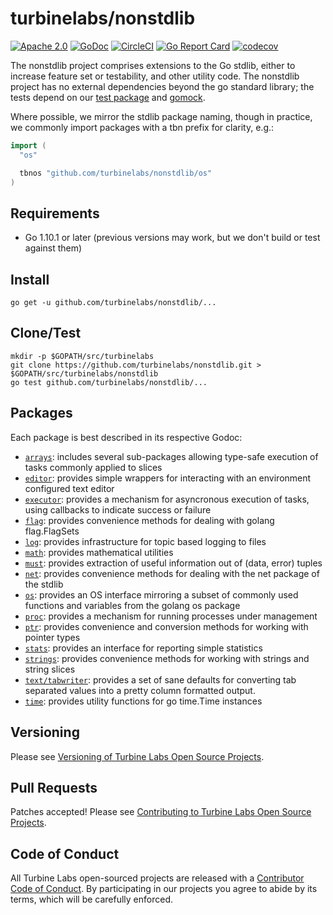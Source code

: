
[//]: # ( Copyright 2018 Turbine Labs, Inc.                                   )
[//]: # ( you may not use this file except in compliance with the License.    )
[//]: # ( You may obtain a copy of the License at                             )
[//]: # (                                                                     )
[//]: # (     http://www.apache.org/licenses/LICENSE-2.0                      )
[//]: # (                                                                     )
[//]: # ( Unless required by applicable law or agreed to in writing, software )
[//]: # ( distributed under the License is distributed on an "AS IS" BASIS,   )
[//]: # ( WITHOUT WARRANTIES OR CONDITIONS OF ANY KIND, either express or     )
[//]: # ( implied. See the License for the specific language governing        )
[//]: # ( permissions and limitations under the License.                      )

# turbinelabs/nonstdlib

[![Apache 2.0](https://img.shields.io/badge/license-apache%202.0-blue.svg)](LICENSE)
[![GoDoc](https://godoc.org/github.com/turbinelabs/nonstdlib?status.svg)](https://godoc.org/github.com/turbinelabs/nonstdlib)
[![CircleCI](https://circleci.com/gh/turbinelabs/nonstdlib.svg?style=shield)](https://circleci.com/gh/turbinelabs/nonstdlib)
[![Go Report Card](https://goreportcard.com/badge/github.com/turbinelabs/nonstdlib)](https://goreportcard.com/report/github.com/turbinelabs/nonstdlib)
[![codecov](https://codecov.io/gh/turbinelabs/nonstdlib/branch/master/graph/badge.svg)](https://codecov.io/gh/turbinelabs/nonstdlib)

The nonstdlib project comprises extensions to the Go stdlib, either to increase
feature set or testability, and other utility code. The nonstdlib project has
no external dependencies beyond the go standard library; the tests depend on
our [test package](https://github.com/turbinelabs/test) and
[gomock](https://github.com/golang/mock).

Where possible, we mirror the stdlib package naming, though in practice, we
commonly import packages with a tbn prefix for clarity, e.g.:

```go
import (
  "os"

  tbnos "github.com/turbinelabs/nonstdlib/os"
)
```

## Requirements

- Go 1.10.1 or later (previous versions may work, but we don't build or test against them)

## Install

```
go get -u github.com/turbinelabs/nonstdlib/...
```

## Clone/Test

```
mkdir -p $GOPATH/src/turbinelabs
git clone https://github.com/turbinelabs/nonstdlib.git > $GOPATH/src/turbinelabs/nonstdlib
go test github.com/turbinelabs/nonstdlib/...
```

## Packages

Each package is best described in its respective Godoc:

- [`arrays`](https://godoc.org/github.com/turbinelabs/nonstdlib/arrays):
  includes several sub-packages allowing type-safe execution of tasks commonly
  applied to slices
- [`editor`](https://godoc.org/github.com/turbinelabs/nonstdlib/editor):
  provides simple wrappers for interacting with an environment configured text
  editor
- [`executor`](https://godoc.org/github.com/turbinelabs/nonstdlib/executor):
  provides a mechanism for asyncronous execution of tasks, using callbacks to
  indicate success or failure
- [`flag`](https://godoc.org/github.com/turbinelabs/nonstdlib/flag):
  provides convenience methods for dealing with golang flag.FlagSets
- [`log`](https://godoc.org/github.com/turbinelabs/nonstdlib/log):
  provides infrastructure for topic based logging to files
- [`math`](https://godoc.org/github.com/turbinelabs/nonstdlib/math):
  provides mathematical utilities
- [`must`](https://godoc.org/github.com/turbinelabs/nonstdlib/must):
  provides extraction of useful information out of (data, error) tuples
- [`net`](https://godoc.org/github.com/turbinelabs/nonstdlib/net):
  provides convenience methods for dealing with the net package of the stdlib
- [`os`](https://godoc.org/github.com/turbinelabs/nonstdlib/os):
  provides an OS interface mirroring a subset of commonly used functions and
  variables from the golang os package
- [`proc`](https://godoc.org/github.com/turbinelabs/nonstdlib/proc):
  provides a mechanism for running processes under management
- [`ptr`](https://godoc.org/github.com/turbinelabs/nonstdlib/ptr):
  provides convenience and conversion methods for working with pointer types
- [`stats`](https://godoc.org/github.com/turbinelabs/nonstdlib/stats):
  provides an interface for reporting simple statistics
- [`strings`](https://godoc.org/github.com/turbinelabs/nonstdlib/strings):
  provides convenience methods for working with strings and string slices
- [`text/tabwriter`](https://godoc.org/github.com/turbinelabs/nonstdlib/text/tabwriter):
   provides a set of sane defaults for converting tab separated values into a
   pretty column formatted output.
- [`time`](https://godoc.org/github.com/turbinelabs/nonstdlib/time):
  provides utility functions for go time.Time instances

## Versioning

Please see [Versioning of Turbine Labs Open Source Projects](http://github.com/turbinelabs/developer/blob/master/README.md#versioning).

## Pull Requests

Patches accepted! Please see [Contributing to Turbine Labs Open Source Projects](http://github.com/turbinelabs/developer/blob/master/README.md#contributing).

## Code of Conduct

All Turbine Labs open-sourced projects are released with a
[Contributor Code of Conduct](CODE_OF_CONDUCT.md). By participating in our
projects you agree to abide by its terms, which will be carefully enforced.
